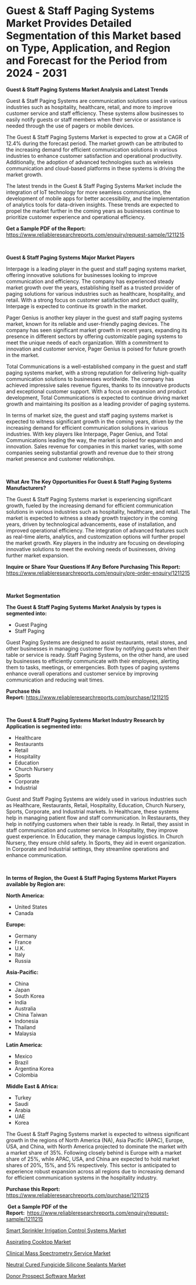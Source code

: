 <p><h1>Guest & Staff Paging Systems Market Provides Detailed Segmentation of this Market based on Type, Application, and Region and Forecast for the Period from 2024 - 2031</h1></p><p><strong>Guest & Staff Paging Systems Market Analysis and Latest Trends</strong></p>
<p><p>Guest & Staff Paging Systems are communication solutions used in various industries such as hospitality, healthcare, retail, and more to improve customer service and staff efficiency. These systems allow businesses to easily notify guests or staff members when their service or assistance is needed through the use of pagers or mobile devices.</p><p>The Guest & Staff Paging Systems Market is expected to grow at a CAGR of 12.4% during the forecast period. The market growth can be attributed to the increasing demand for efficient communication solutions in various industries to enhance customer satisfaction and operational productivity. Additionally, the adoption of advanced technologies such as wireless communication and cloud-based platforms in these systems is driving the market growth.</p><p>The latest trends in the Guest & Staff Paging Systems Market include the integration of IoT technology for more seamless communication, the development of mobile apps for better accessibility, and the implementation of analytics tools for data-driven insights. These trends are expected to propel the market further in the coming years as businesses continue to prioritize customer experience and operational efficiency.</p></p>
<p><strong>Get a Sample PDF of the Report:&nbsp;</strong> <a href="https://www.reliableresearchreports.com/enquiry/request-sample/1211215">https://www.reliableresearchreports.com/enquiry/request-sample/1211215</a></p>
<p>&nbsp;</p>
<p><strong>Guest & Staff Paging Systems Major Market Players</strong></p>
<p><p>Interpage is a leading player in the guest and staff paging systems market, offering innovative solutions for businesses looking to improve communication and efficiency. The company has experienced steady market growth over the years, establishing itself as a trusted provider of paging solutions for various industries such as healthcare, hospitality, and retail. With a strong focus on customer satisfaction and product quality, Interpage is expected to continue its growth in the market.</p><p>Pager Genius is another key player in the guest and staff paging systems market, known for its reliable and user-friendly paging devices. The company has seen significant market growth in recent years, expanding its presence in different sectors by offering customizable paging systems to meet the unique needs of each organization. With a commitment to innovation and customer service, Pager Genius is poised for future growth in the market.</p><p>Total Communications is a well-established company in the guest and staff paging systems market, with a strong reputation for delivering high-quality communication solutions to businesses worldwide. The company has achieved impressive sales revenue figures, thanks to its innovative products and exceptional customer support. With a focus on expansion and product development, Total Communications is expected to continue driving market growth and maintaining its position as a leading provider of paging systems.</p><p>In terms of market size, the guest and staff paging systems market is expected to witness significant growth in the coming years, driven by the increasing demand for efficient communication solutions in various industries. With key players like Interpage, Pager Genius, and Total Communications leading the way, the market is poised for expansion and innovation. Sales revenue for companies in this market varies, with some companies seeing substantial growth and revenue due to their strong market presence and customer relationships.</p></p>
<p>&nbsp;</p>
<p><strong>What Are The Key Opportunities For Guest & Staff Paging Systems Manufacturers?</strong></p>
<p><p>The Guest & Staff Paging Systems market is experiencing significant growth, fueled by the increasing demand for efficient communication solutions in various industries such as hospitality, healthcare, and retail. The market is expected to witness a steady growth trajectory in the coming years, driven by technological advancements, ease of installation, and improved operational efficiency. The integration of advanced features such as real-time alerts, analytics, and customization options will further propel the market growth. Key players in the industry are focusing on developing innovative solutions to meet the evolving needs of businesses, driving further market expansion.</p></p>
<p><strong>Inquire or Share Your Questions If Any Before Purchasing This Report:</strong> <a href="https://www.reliableresearchreports.com/enquiry/pre-order-enquiry/1211215">https://www.reliableresearchreports.com/enquiry/pre-order-enquiry/1211215</a></p>
<p>&nbsp;</p>
<p><strong>Market Segmentation</strong></p>
<p><strong>The Guest & Staff Paging Systems Market Analysis by types is segmented into:</strong></p>
<p><ul><li>Guest Paging</li><li>Staff Paging</li></ul></p>
<p><p>Guest Paging Systems are designed to assist restaurants, retail stores, and other businesses in managing customer flow by notifying guests when their table or service is ready. Staff Paging Systems, on the other hand, are used by businesses to efficiently communicate with their employees, alerting them to tasks, meetings, or emergencies. Both types of paging systems enhance overall operations and customer service by improving communication and reducing wait times.</p></p>
<p><strong>Purchase this Report:&nbsp;</strong><a href="https://www.reliableresearchreports.com/purchase/1211215">https://www.reliableresearchreports.com/purchase/1211215</a></p>
<p>&nbsp;</p>
<p><strong>The Guest & Staff Paging Systems Market Industry Research by Application is segmented into:</strong></p>
<p><ul><li>Healthcare</li><li>Restaurants</li><li>Retail</li><li>Hospitality</li><li>Education</li><li>Church Nursery</li><li>Sports</li><li>Corporate</li><li>Industrial</li></ul></p>
<p><p>Guest and Staff Paging Systems are widely used in various industries such as Healthcare, Restaurants, Retail, Hospitality, Education, Church Nursery, Sports, Corporate, and Industrial markets. In Healthcare, these systems help in managing patient flow and staff communication. In Restaurants, they help in notifying customers when their table is ready. In Retail, they assist in staff communication and customer service. In Hospitality, they improve guest experience. In Education, they manage campus logistics. In Church Nursery, they ensure child safety. In Sports, they aid in event organization. In Corporate and Industrial settings, they streamline operations and enhance communication.</p></p>
<p>&nbsp;</p>
<p><strong>In terms of Region, the Guest & Staff Paging Systems Market Players available by Region are:</strong></p>
<p>
    <p> <strong> North America: </strong>
        <ul>
            <li>United States</li>
            <li>Canada</li>
        </ul>
        </p> 
    <p> <strong> Europe: </strong>
        <ul>
            <li>Germany</li>
            <li>France</li>
            <li>U.K.</li>
            <li>Italy</li>
            <li>Russia</li>
        </ul>
        </p> 
    <p> <strong> Asia-Pacific: </strong>
        <ul>
            <li>China</li>
            <li>Japan</li>
            <li>South Korea</li>
            <li>India</li>
            <li>Australia</li>
            <li>China Taiwan</li>
            <li>Indonesia</li>
            <li>Thailand</li>
            <li>Malaysia</li>
        </ul>
        </p> 
    <p> <strong> Latin America: </strong>
        <ul>
            <li>Mexico</li>
            <li>Brazil</li>
            <li>Argentina Korea</li>
            <li>Colombia</li>
        </ul>
        </p> 
    <p> <strong> Middle East & Africa: </strong>
        <ul>
            <li>Turkey</li>
            <li>Saudi</li>
            <li>Arabia</li>
            <li>UAE</li>
            <li>Korea</li>
        </ul>
    </p>
    </p>
<p><p>The Guest & Staff Paging Systems market is expected to witness significant growth in the regions of North America (NA), Asia Pacific (APAC), Europe, USA, and China, with North America projected to dominate the market with a market share of 35%. Following closely behind is Europe with a market share of 25%, while APAC, USA, and China are expected to hold market shares of 20%, 15%, and 5% respectively. This sector is anticipated to experience robust expansion across all regions due to increasing demand for efficient communication systems in the hospitality industry.</p></p>
<p><strong>Purchase this Report: </strong><a href="https://www.reliableresearchreports.com/purchase/1211215">https://www.reliableresearchreports.com/purchase/1211215</a></p>
<p>&nbsp;<strong>Get a Sample PDF of the Report:&nbsp;&nbsp;</strong><a href="https://www.reliableresearchreports.com/enquiry/request-sample/1211215">https://www.reliableresearchreports.com/enquiry/request-sample/1211215</a></p>
<p><strong></strong></p>
<p><p><a href="https://issuu.com/reportprime-2/docs/smart-sprinkler-irrigation-control-systems-market-">Smart Sprinkler Irrigation Control Systems Market</a></p><p><a href="https://medium.com/@juwanhirthe/aspirating-cooktop-market-analysis-and-sze-forecasted-for-period-from-2024-to-2031-de6e077e1f23">Aspirating Cooktop Market</a></p><p><a href="https://medium.com/p/1d13d2da220f/edit">Clinical Mass Spectrometry Service Market</a></p><p><a href="https://issuu.com/reportprime-2/docs/neutral-cured-fungicide-silicone-sealants-market-s">Neutral Cured Fungicide Silicone Sealants Market</a></p><p><a href="https://medium.com/@juwanhirthe/donor-prospect-software-market-the-key-to-successful-business-strategy-forecast-till-2031-e294895a987b">Donor Prospect Software Market</a></p></p>
